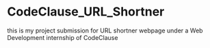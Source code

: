 # CodeClause_URL_Shortner
this is my project submission for URL shortner webpage under a Web Development  internship of CodeClause 
